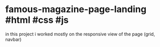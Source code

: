 # famous-magazine-page-landing #html #css #js

in this project i worked mostly on the responsive view of the page (grid, navbar) 

